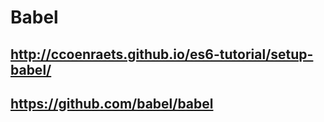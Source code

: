 # Babel
## http://ccoenraets.github.io/es6-tutorial/setup-babel/

## https://github.com/babel/babel
